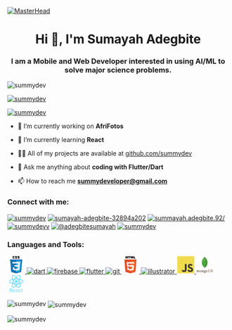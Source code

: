[![MasterHead](https://us.v-cdn.net/6032561/uploads/01SEX4T5P2O1/welcome.gif)](https://rishavchanda.io)
<h1 align="center">Hi 👋, I'm Sumayah Adegbite</h1>
<h3 align="center">I am a Mobile and Web Developer interested in using AI/ML to solve major science problems.</h3>
<img align="right" alt=""coding" width ="500" src="https://us.v-cdn.net/6032561/uploads/01SEX4T5P2O1/welcome.gif">


<p align="left"> <img src="https://komarev.com/ghpvc/?username=summydev&label=Profile%20views&color=0e75b6&style=flat" alt="summydev" /> </p>

<p align="left"> <a href="https://github.com/ryo-ma/github-profile-trophy"><img src="https://github-profile-trophy.vercel.app/?username=summydev" alt="summydev" /></a> </p>

<p align="left"> <a href="https://twitter.com/summydev" target="blank"><img src="https://img.shields.io/twitter/follow/summydev?logo=twitter&style=for-the-badge" alt="summydev" /></a> </p>

- 🔭 I’m currently working on **AfriFotos**

- 🌱 I’m currently learning **React**

- 👨‍💻 All of my projects are available at [github.com/summydev](github.com/summydev)

- 💬 Ask me anything about **coding with Flutter/Dart**

- 📫 How to reach me **summydeveloper@gmail.com**

<h3 align="left">Connect with me:</h3>
<p align="left">
<a href="https://twitter.com/summydev" target="blank"><img align="center" src="https://raw.githubusercontent.com/rahuldkjain/github-profile-readme-generator/master/src/images/icons/Social/twitter.svg" alt="summydev" height="30" width="40" /></a>
<a href="https://linkedin.com/in/sumayah-adegbite-32894a202" target="blank"><img align="center" src="https://raw.githubusercontent.com/rahuldkjain/github-profile-readme-generator/master/src/images/icons/Social/linked-in-alt.svg" alt="sumayah-adegbite-32894a202" height="30" width="40" /></a>
<a href="https://fb.com/summayah.adegbite.92/" target="blank"><img align="center" src="https://raw.githubusercontent.com/rahuldkjain/github-profile-readme-generator/master/src/images/icons/Social/facebook.svg" alt="summayah.adegbite.92/" height="30" width="40" /></a>
<a href="https://instagram.com/summydevv" target="blank"><img align="center" src="https://raw.githubusercontent.com/rahuldkjain/github-profile-readme-generator/master/src/images/icons/Social/instagram.svg" alt="summydevv" height="30" width="40" /></a>
<a href="https://medium.com/@adegbitesumayah" target="blank"><img align="center" src="https://raw.githubusercontent.com/rahuldkjain/github-profile-readme-generator/master/src/images/icons/Social/medium.svg" alt="@adegbitesumayah" height="30" width="40" /></a>
<a href="https://www.youtube.com/c/summydev" target="blank"><img align="center" src="https://raw.githubusercontent.com/rahuldkjain/github-profile-readme-generator/master/src/images/icons/Social/youtube.svg" alt="summydev" height="30" width="40" /></a>
</p>

<h3 align="left">Languages and Tools:</h3>
<p align="left"> <a href="https://www.w3schools.com/css/" target="_blank" rel="noreferrer"> <img src="https://raw.githubusercontent.com/devicons/devicon/master/icons/css3/css3-original-wordmark.svg" alt="css3" width="40" height="40"/> </a> <a href="https://dart.dev" target="_blank" rel="noreferrer"> <img src="https://www.vectorlogo.zone/logos/dartlang/dartlang-icon.svg" alt="dart" width="40" height="40"/> </a> <a href="https://firebase.google.com/" target="_blank" rel="noreferrer"> <img src="https://www.vectorlogo.zone/logos/firebase/firebase-icon.svg" alt="firebase" width="40" height="40"/> </a> <a href="https://flutter.dev" target="_blank" rel="noreferrer"> <img src="https://www.vectorlogo.zone/logos/flutterio/flutterio-icon.svg" alt="flutter" width="40" height="40"/> </a> <a href="https://git-scm.com/" target="_blank" rel="noreferrer"> <img src="https://www.vectorlogo.zone/logos/git-scm/git-scm-icon.svg" alt="git" width="40" height="40"/> </a> <a href="https://www.w3.org/html/" target="_blank" rel="noreferrer"> <img src="https://raw.githubusercontent.com/devicons/devicon/master/icons/html5/html5-original-wordmark.svg" alt="html5" width="40" height="40"/> </a> <a href="https://www.adobe.com/in/products/illustrator.html" target="_blank" rel="noreferrer"> <img src="https://www.vectorlogo.zone/logos/adobe_illustrator/adobe_illustrator-icon.svg" alt="illustrator" width="40" height="40"/> </a> <a href="https://developer.mozilla.org/en-US/docs/Web/JavaScript" target="_blank" rel="noreferrer"> <img src="https://raw.githubusercontent.com/devicons/devicon/master/icons/javascript/javascript-original.svg" alt="javascript" width="40" height="40"/> </a> <a href="https://www.mongodb.com/" target="_blank" rel="noreferrer"> <img src="https://raw.githubusercontent.com/devicons/devicon/master/icons/mongodb/mongodb-original-wordmark.svg" alt="mongodb" width="40" height="40"/> </a> <a href="https://reactjs.org/" target="_blank" rel="noreferrer"> <img src="https://raw.githubusercontent.com/devicons/devicon/master/icons/react/react-original-wordmark.svg" alt="react" width="40" height="40"/> </a> </p>

<p><img align="left" src="https://github-readme-stats.vercel.app/api/top-langs?username=summydev&show_icons=true&locale=en&layout=compact" alt="summydev" /></p>

<p>&nbsp;<img align="center" src="https://github-readme-stats.vercel.app/api?username=summydev&show_icons=true&locale=en" alt="summydev" /></p>

<p><img align="center" src="https://github-readme-streak-stats.herokuapp.com/?user=summydev&" alt="summydev" /></p>
